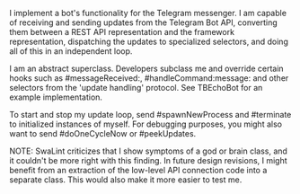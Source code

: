 I implement a bot's functionality for the Telegram messenger. I am capable of receiving and sending updates from the Telegram Bot API, converting them between a REST API representation and the framework representation, dispatching the updates to specialized selectors, and doing all of this in an independent loop.

I am an abstract superclass. Developers subclass me and override certain hooks such as #messageReceived:, #handleCommand:message: and other selectors from the 'update handling' protocol. See TBEchoBot for an example implementation.

To start and stop my update loop, send #spawnNewProcess and #terminate to initialized instances of myself. For debugging purposes, you might also want to send #doOneCycleNow or #peekUpdates.

NOTE: SwaLint criticizes that I show symptoms of a god or brain class, and it couldn't be more right with this finding. In future design revisions, I might benefit from an extraction of the low-level API connection code into a separate class. This would also make it more easier to test me.